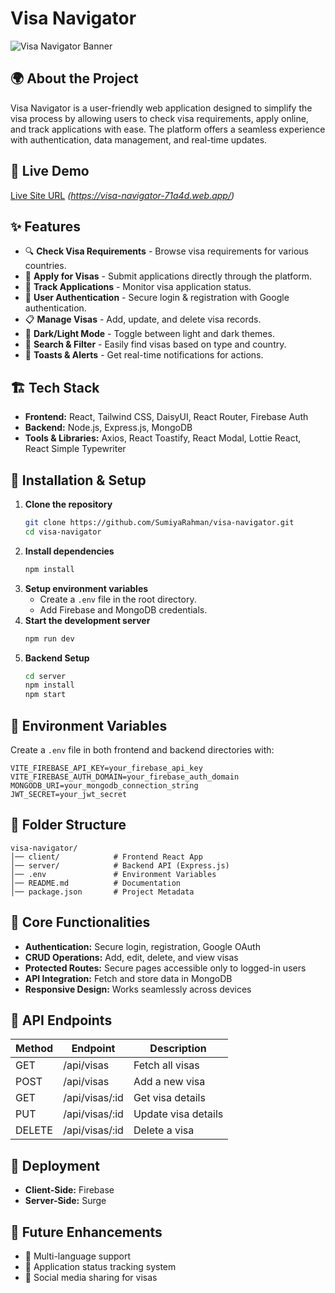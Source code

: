 # Visa Navigator

![Visa Navigator Banner](https://i.ibb.co/s9Q5JnZz/Screenshot-217.png)

## 🌍 About the Project
Visa Navigator is a user-friendly web application designed to simplify the visa process by allowing users to check visa requirements, apply online, and track applications with ease. The platform offers a seamless experience with authentication, data management, and real-time updates.

## 🚀 Live Demo
[Live Site URL](#) *(https://visa-navigator-71a4d.web.app/)*

## ✨ Features
- 🔍 **Check Visa Requirements** - Browse visa requirements for various countries.
- 📝 **Apply for Visas** - Submit applications directly through the platform.
- 🔄 **Track Applications** - Monitor visa application status.
- 🔐 **User Authentication** - Secure login & registration with Google authentication.
- 📋 **Manage Visas** - Add, update, and delete visa records.
- 🎨 **Dark/Light Mode** - Toggle between light and dark themes.
- 🔎 **Search & Filter** - Easily find visas based on type and country.
- 📢 **Toasts & Alerts** - Get real-time notifications for actions.

## 🏗️ Tech Stack
- **Frontend:** React, Tailwind CSS, DaisyUI, React Router, Firebase Auth
- **Backend:** Node.js, Express.js, MongoDB
- **Tools & Libraries:** Axios, React Toastify, React Modal, Lottie React, React Simple Typewriter

## 📌 Installation & Setup
1. **Clone the repository**
   ```sh
   git clone https://github.com/SumiyaRahman/visa-navigator.git
   cd visa-navigator
   ```
2. **Install dependencies**
   ```sh
   npm install
   ```
3. **Setup environment variables**
   - Create a `.env` file in the root directory.
   - Add Firebase and MongoDB credentials.
4. **Start the development server**
   ```sh
   npm run dev
   ```
5. **Backend Setup**
   ```sh
   cd server
   npm install
   npm start
   ```

## 🔐 Environment Variables
Create a `.env` file in both frontend and backend directories with:
```env
VITE_FIREBASE_API_KEY=your_firebase_api_key
VITE_FIREBASE_AUTH_DOMAIN=your_firebase_auth_domain
MONGODB_URI=your_mongodb_connection_string
JWT_SECRET=your_jwt_secret
```

## 📂 Folder Structure
```
visa-navigator/
│── client/            # Frontend React App
│── server/            # Backend API (Express.js)
│── .env               # Environment Variables
│── README.md          # Documentation
│── package.json       # Project Metadata
```

## 🎯 Core Functionalities
- **Authentication:** Secure login, registration, Google OAuth
- **CRUD Operations:** Add, edit, delete, and view visas
- **Protected Routes:** Secure pages accessible only to logged-in users
- **API Integration:** Fetch and store data in MongoDB
- **Responsive Design:** Works seamlessly across devices

## 🔄 API Endpoints
| Method | Endpoint             | Description |
|--------|----------------------|-------------|
| GET    | /api/visas           | Fetch all visas |
| POST   | /api/visas           | Add a new visa |
| GET    | /api/visas/:id       | Get visa details |
| PUT    | /api/visas/:id       | Update visa details |
| DELETE | /api/visas/:id       | Delete a visa |

## 🚀 Deployment
- **Client-Side:** Firebase
- **Server-Side:** Surge

## 📌 Future Enhancements
- 📍 Multi-language support
- 📅 Application status tracking system
- 🔗 Social media sharing for visas
